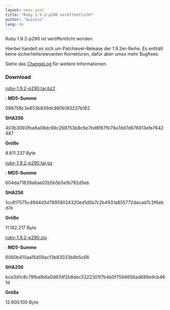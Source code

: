 ```yaml
---
layout: news_post
title: "Ruby 1.9.2-p290 veröffentlicht"
author: "Quintus"
lang: de
---
```


Ruby 1.9.2-p290 ist veröffentlicht worden.

Hierbei handelt es sich um Patchlevel-Release der 1.9.2er-Reihe. Es
enthält keine sicherheitsrelevanten Korrekturen, dafür aber umso mehr
Bugfixes.

Siehe das [ChangeLog][1] für weitere Informationen.

### Download

[ruby-1.9.2-p290.tar.bz2][2]

: **MD5-Summe**
  
  096758c3e853b839dc980b183227b182
  
  **SHA256**
  
  403b3093fbe8a08dc69c269753b8c6e7bd8f87fb79a7dd7d676913efe7642487
  
  **Größe**
  
  8\.811.237 Byte

[ruby-1.9.2-p290.tar.gz][3]

: **MD5-Summe**
  
  604da71839a6ae02b5b5b5e1b792d5eb
  
  **SHA256**
  
  1cc817575c4944d3d78959024320ed1d5b7c2b4931a855772dacad7c3f6ebd7e
  
  **Größe**
  
  11\.182.217 Byte

[ruby-1.9.2-p290.zip][4]

: **MD5-Summe**
  
  6060b410aa15d09ac13b93033b8b5c66
  
  **SHA256**
  
  bce3d1c8c78fbafb6a0d67df2b8dec5322301f7b4b0f7594656ad689e9cb461d
  
  **Größe**
  
  12\.600.100 Byte



[1]: http://svn.ruby-lang.org/repos/ruby/tags/v1_9_2_290/ChangeLog 
[2]: ftp://ftp.ruby-lang.org/pub/ruby/1.9/ruby-1.9.2-p290.tar.bz2 
[3]: ftp://ftp.ruby-lang.org/pub/ruby/1.9/ruby-1.9.2-p290.tar.gz 
[4]: ftp://ftp.ruby-lang.org/pub/ruby/1.9/ruby-1.9.2-p290.zip 
